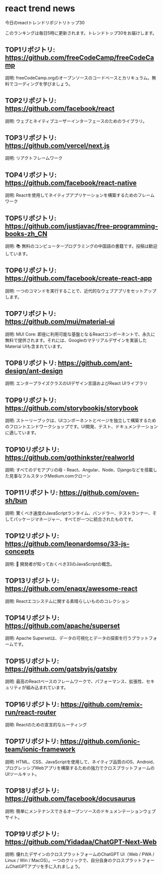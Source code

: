 # react trend news

今日のreactトレンドリポジトリトップ30

このランキングは毎日5時に更新されます。トレンドトップ30をお届けします。

## TOP1リポジトリ: https://github.com/freeCodeCamp/freeCodeCamp

説明: freeCodeCamp.orgのオープンソースのコードベースとカリキュラム。無料でコーディングを学びましょう。

## TOP2リポジトリ: https://github.com/facebook/react

説明: ウェブとネイティブユーザーインターフェースのためのライブラリ。

## TOP3リポジトリ: https://github.com/vercel/next.js

説明: リアクトフレームワーク

## TOP4リポジトリ: https://github.com/facebook/react-native

説明: Reactを使用してネイティブアプリケーションを構築するためのフレームワーク

## TOP5リポジトリ: https://github.com/justjavac/free-programming-books-zh_CN

説明: :books: 無料のコンピュータープログラミングの中国語の書籍です。投稿は歓迎しています。

## TOP6リポジトリ: https://github.com/facebook/create-react-app

説明: 一つのコマンドを実行することで、近代的なウェブアプリをセットアップします。

## TOP7リポジトリ: https://github.com/mui/material-ui

説明: MUI Core: 即座に利用可能な基盤となるReactコンポーネントで、永久に無料で提供されます。それには、Googleのマテリアルデザインを実装したMaterial UIも含まれています。

## TOP8リポジトリ: https://github.com/ant-design/ant-design

説明: エンタープライズクラスのUIデザイン言語およびReact UIライブラリ

## TOP9リポジトリ: https://github.com/storybookjs/storybook

説明: ストーリーブックは、UIコンポーネントとページを独立して構築するためのフロントエンドワークショップです。UI開発、テスト、ドキュメンテーションに適しています。

## TOP10リポジトリ: https://github.com/gothinkster/realworld

説明: すべてのデモアプリの母 - React、Angular、Node、Djangoなどを搭載した見事なフルスタックMedium.comクローン

## TOP11リポジトリ: https://github.com/oven-sh/bun

説明: 驚くべき速度のJavaScriptランタイム、バンドラー、テストランナー、そしてパッケージマネージャー、すべてが一つに統合されたものです。

## TOP12リポジトリ: https://github.com/leonardomso/33-js-concepts

説明: 📜 開発者が知っておくべき33のJavaScriptの概念。

## TOP13リポジトリ: https://github.com/enaqx/awesome-react

説明: Reactエコシステムに関する素晴らしいもののコレクション

## TOP14リポジトリ: https://github.com/apache/superset

説明: Apache Supersetは、データの可視化とデータの探索を行うプラットフォームです。

## TOP15リポジトリ: https://github.com/gatsbyjs/gatsby

説明: 最高のReactベースのフレームワークで、パフォーマンス、拡張性、セキュリティが組み込まれています。

## TOP16リポジトリ: https://github.com/remix-run/react-router

説明: Reactのための宣言的なルーティング

## TOP17リポジトリ: https://github.com/ionic-team/ionic-framework

説明: HTML、CSS、JavaScriptを使用して、ネイティブ品質のiOS、Android、プログレッシブWebアプリを構築するための強力でクロスプラットフォームのUIツールキット。

## TOP18リポジトリ: https://github.com/facebook/docusaurus

説明: 簡単にメンテナンスできるオープンソースのドキュメンテーションウェブサイト。

## TOP19リポジトリ: https://github.com/Yidadaa/ChatGPT-Next-Web

説明: 優れたデザインのクロスプラットフォームのChatGPT UI（Web / PWA / Linux / Win / MacOS）。一つのクリックで、自分自身のクロスプラットフォームChatGPTアプリを手に入れましょう。

